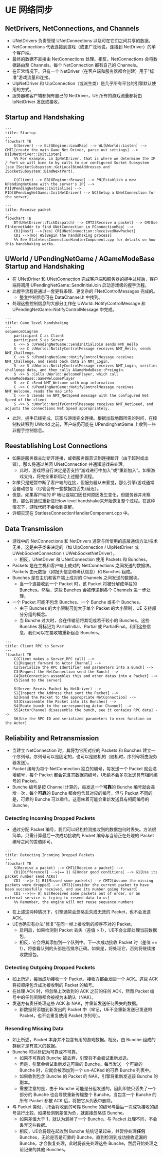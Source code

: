 # UE 网络同步

## NetDrivers, NetConnections, and Channels

- UNetDrivers 负责管理 UNetConnections 以及可在它们之间共享的数据。
- NetConnections 代表连接到游戏（或更广泛地说，连接到 NetDriver）的单个客户端。
- 最终的数据不直接由 NetConnections 处理。相反，NetConnections 会将数据路由至 Channels。每个 NetConnection 都有自己的 Channels。
- 在正常情况下，只有一个 NetDriver（在客户端和服务器都会创建）用于"标准"游戏流量和连接。
- UIpNetDriver 和 UIpConnection（或派生类）是几乎所有平台的引擎默认使用的方式。
- 服务器和客户端都拥有自己的 NetDriver，UE 所有的游戏流量都将由 IpNetDriver 发送或接收。

## Startup and Handshaking

```mermaid
---
title: Startup
---
flowchart TB
    S(Server) --> EL[UEngine::LoadMap] --> WL[UWorld::Listen] --> CMT1[create the main Game Net Driver, parse out settings] --> DI[UNetDriver::InitListen]
    %% For example, in IpNetDriver, that is where we determine the IP / Port we will bind to by calls to our configured Socket Subsystem (see ISocketSubsystem::GetLocalBindAddresses and ISocketSubsystem::BindNextPort).

    C(Client) --> EB[UEngine::Browse] --> PN[Establish a new UPendingNetGame with the server's IP] --> PI[UPendingNetGame::Initialize] --> PID[UPendingNetGame::InitNetDriver] --> NC[Setup a UNetConnection for the server]
```

```mermaid
---
title: Receive packet
---
flowchart TB
    DT(UNetDriver::TickDispatch) --> CMT2[Receive a packet] --> CM[Use FInternetAddr to find UNetConnection in FConnectionMap] -->
    CD1{Has?} -->|Yes| CR[UNetConnection::ReceivedRawPacket]
    CD1 -->|No| HS[Begin the handshaking process]
    %% See StatelessConnectionHandlerComponent.cpp for details on how this handshaking works.
```

## UWorld / UPendingNetGame / AGameModeBase Startup and Handshaking

- 在 UNetDriver 和 UNetConnection 完成客户端和服务器的握手过程后，客户端将调用 UPendingNetGame::SendInitialJoin 启动游戏级的握手流程。
- 此握手流程是通过一套更有条理、更复杂的 FNetControlMessages 完成的。
  - 整套控制信息可在 DataChannel.h 中找到。
- 处理这些控制信息的大部分工作在 UWorld::NotifyControlMessage 和 UPendingNetGame::NotifyControlMessage 中完成。

```mermaid
---
title: Game level handshaking
---
sequenceDiagram
    participant C as Client
    participant S as Server
    C ->> S :UPendingNetGame::SendInitialJoin sends NMT_Hello
    S ->> C :UWorld::NotifyControlMessage receives NMT_Hello, sends NMT_Challenge.
    C ->> S :UPendingNetGame::NotifyControlMessage receives NMT_Challenge, and sends back data in NMT_Login.
    S ->> S :UWorld::NotifyControlMessage receives NMT_Login, verifies challenge data, and then calls AGameModeBase::PreLogin.
    S ->> S :Calls UWorld::WelcomePlayer, which call AGameModeBase::GameWelcomePlayer
    S ->> C :Send NMT_Welcome with map information
    C ->> C :UPendingNetGame::NotifyControlMessage receives NMT_Welcome, reads the map info
    C ->> S :Sends an NMT_NetSpeed message with the configured Net Speed of the client
    S ->> S :UWorld::NotifyControlMessage receives NMT_NetSpeed, and adjusts the connections Net Speed appropriately.
```

- 此时，握手已经完成，玩家与游戏完全连接。根据加载地图所需的时间，在控制权转移到 UWorld 之前，客户端仍可能在 UPendingNetGame 上收到一些非握手控制信息。

## Reestablishing Lost Connections

- 如果是服务器主动断开连接，或者服务器意识到连接断开（由于超时或出错），那么将通过关闭 UNetConnection 并通知游戏来处理。
  - 此时，游戏将自行决定是否支持"游戏进行中加入"或"重新加入"。如果游戏支持，将完全重新启动上述握手流程。
- 如果只是短暂中断了客户端的连接，但服务器从未察觉，那么引擎/游戏通常会自动恢复（尽管会有一些数据包丢失/延迟）。
- 但是，如果客户端的 IP 地址或端口因任何原因发生变化，但服务器并未察觉，那么将通过重新进行low level handshake来开始恢复整个过程。在这种情况下，游戏代码不会收到提醒。
- 详细实现在 StatlessConnectionHandlerComponent.cpp 中。

## Data Transmission

- 游戏中的 NetConnections 和 NetDrivers 通常与所使用的底层通信方法/技术无关。这是由子类来决定的（如 UIpConnection / UIpNetDriver 或 UWebSocketConnection / UWebSocketNetDriver）。
  - 相反，UNetDriver 和 UNetConnection 使用 Packets 和 Bunches。
- Packets 是在主机和客户端上成对的 NetConnections 之间发送的数据块。Packets 由元数据（如报头信息和确认信息）和 Bunches 组成。
- Bunches 是在主机和客户端上成对的 Channels 之间发送的数据块。
  - 当一个连接收到一个 Packet 时，该 Packet 将被分解成单独的 Bunches。然后，这些 Bunches 会被传递到各个 Channels 进一步处理。
- 一个 Packet 可能不包含 Bunches、一个 Bunche 或多个 Bunches。
  - 由于 Bunches 的大小限制可能大于单个 Packet 的大小限制，UE 支持部分分组的概念。
  - 当 Bunche 过大时，会在传输前将其切成若干较小的 Bunches。这些 Bunches 将标记为 PartialInitial、Partial 或 PartialFinal。利用这些信息，我们可以在接收端重新组合 Bunches。

```mermaid
---
title: Client RPC to Server
---
flowchart TB
    C(Client makes a Server_RPC call) -->
    C1[Request forward to Actor Channel] -->
    C2[Serialize the RPC Identifier and parameters into a Bunch] -->
    C3[Request the NetConnection send the Bunch] -->
    C4[NetConnection assembles this and other datas into a Packet] -->
    C5[Send to the server]

    S(Server Receiv Packet by NetDriver) -->
    S1[Inspect the Address that sent the Packet] -->
    S2[Hand the Packet to the appropriate NetConnection] -->
    S3[Disassemble the Packet into its Bunches] -->
    S4[Route bunch to the corresponding Actor Channel] -->
    S5[ActorChannel disassemble the bunch, see it contains RPC data] -->
    S6[Use the RPC ID and serialized parameters to exec function on the Actor]
```

## Reliability and Retransmission

- 当建立 NetConnection 时，其将为它所对应的 Packets 和 Bunches 建立一个序列号。序列号可以是固定的，也可以是随机的（随机时，序列号将由服务器发送）。
- Packet 编号为每个 NetConnection 独立的编号，每发送一个 Packet 就会递增编号，每个 Packet 都会包含其数据包编号，UE绝不会多次发送具有相同编号的 Packet。
- Bunche 编号是按 Channel 计算的，每发送一个**可靠**的 Bunche 编号就会递增一次，每个**可靠**的 Bunche 都会包含其对应的编号。但与 Packet 不同的是，可靠的 Bunche 可以重传。这意味着可能会重新发送具有相同编号的 Bunche。

### Detecting Incoming Dropped Packets

- 通过分配 Packet 编号，我们可以轻松检测接收到的数据包何时丢失。方法很简单，只需计算最后一次成功接收的 Packet 编号与当前正在处理的 Packet 编号之间的差值即可。

```mermaid
---
title: Detecting Incoming Dropped Packets
---
flowchart TB
    S(Receive a packet) --> CMT1[Receive a packet] -->
    CD1{Difference?} -->|== 1| G[Under good conditions] --> G1[Use its packet number send ACKs]
    CD1 -->|> 1| B1[Missed some packets] --> CMT2[Assume the missing packets were dropped] --> CMT3[Consider the current packet to have been successfully received, and use its number going forward]
    CD1 -->|<= 0| B2[Received some packets out of order, or an external service is trying to resend data to us]
    %% Remember, the engine will not reuse sequence numbers
```

- 在上述这两种情况下，引擎通常会忽略丢失或无效的 Packet，也不会发送 ACK。
- UE也确实有办法"修复"在同一帧上接收到的顺序不对的 Packet。
  - 启用后，如果检测到 Packet 丢失（差值 > 1），UE不会立即处理当前数据包。
  - 相反，它会将其添加到一个队列中。下一次成功接收 Packet 时（差值 == 1），将查看队列的头部是否排序正确。如果是，将处理它，否则将继续接收数据包。

### Detecting Outgoing Dropped Packets

- 如上所述，每当成功接收一个 Packet，接收方都会发回一个 ACK。这些 ACK 将按顺序包含成功接收到的 Packet 的编号。
- 在处理 ACK 时，将忽略上次收到的 ACK 之前的任何 ACK，然而 Packet 编号中的任何间隙都会被视为未确认（NAK）。
- 发送方有责任处理这些 ACK 和 NAK，并重新发送任何丢失的数据。
  - 新数据将添加到新发出的 Packet 中（牢记，UE不会重新发送已发送的 Packet，也不会重复使用 Packet 序列号）。

### Resending Missing Data

- 如上所述，Packet 本身并不包含有用的游戏数据。相反，由 Bunche 组成的群组才是有意义的数据。
- Bunche 可以标记为可靠或不可靠。
  - 如果不可靠的 Bunche 被丢弃，引擎将不会尝试重新发送。
  - 但是，引擎会尝试重新发送可靠的 Bunche。每当发送一个可靠的 Bunche 时，它就会被添加到一个 un-ACKed 的可靠 Bunche 列表中。
  - 如果收到包含 Bunche 的 Packet 的 NAK，引擎将重新发送该 Bunche 的副本。
  - 需要注意的是，由于 Bunche 可能是分组发送的，因此即使只丢失了一个部分的 Bunche 也会导致重新传输整个 Bunche。当包含一个 Bunche 的所有 Packet 都被 ACK 后，将把它从列表中删除。
- 与 Packet 类似，UE会将收到的可靠 Bunche 的编号与最后一次成功接收的编号进行比较。如果检测到差值为负，就直接忽略该 Bunche。
  - 如果差值大于 1，就认为漏掉了一个 Bunche。与 Packet 处理不同，不会丢弃这些数据。
  - 相反，UE会将现在起收到 Bunche 统统记录起来，并暂停处理**任何** Bunches，无论是否是可靠的 Bunche。直到检测到成功接收遗漏的 Bunche，才会恢复处理，此时将首先处理这些 Bunche，然后开始处理之前记录的其他 Bunches。
